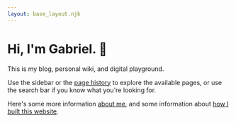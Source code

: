 ```yaml
---
layout: base_layout.njk
---
```


# Hi, I'm Gabriel. 👋

This is my blog, personal wiki, and digital playground.

Use the sidebar or the [page history](./history) to explore the available pages, or use the search bar if you know what you're looking for.

Here's some more information [about me](./about-me), and some information about [how I built this website](./meta).